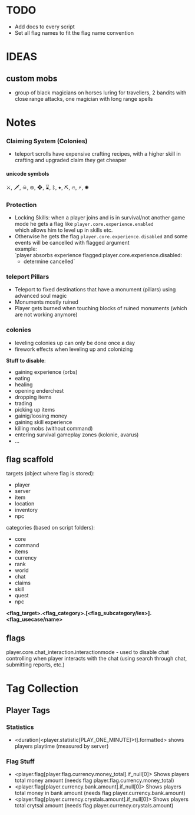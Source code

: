 # TODO

- Add docs to every script
- Set all flag names to fit the flag name convention

# IDEAS

## custom mobs

- group of black magicians on horses luring for travellers, 2 bandits with close range attacks, one magician with long range spells

# Notes

### Claiming System (Colonies)

- teleport scrolls have expensive crafting recipes, with a higher skill in crafting and upgraded claim they get cheaper

#### unicode symbols

⚔, 🗡, ☠, ⊚, ❖, ⌛, ᛔ, ✦, ⛏, 🔥, ⚡, ✺

### Protection
- Locking Skills: when a player joins and is in survival/not another game mode he gets a flag like `player.core.experience.enabled`  
which allows him to level up in skills etc.
- Otherwise he gets the flag `player.core.experience.disabled` and some events will be cancelled with flagged argument  
example:  
`player absorbs experience flagged:player.core.experience.disabled:  
  - determine cancelled`

### teleport Pillars

- Teleport to fixed destinations that have a monument (pillars) using advanced soul magic
- Monuments mostly ruined
- Player gets burned when touching blocks of ruined monuments (which are not working anymore)

### colonies

- leveling colonies up can only be done once a day
- firework effects when leveling up and colonizing

**Stuff to disable**:

- gaining experience (orbs)
- eating
- healing
- opening enderchest
- dropping items
- trading
- picking up items
- gainig/loosing money
- gaining skill experience
- killing mobs (without command)
- entering survival gameplay zones (kolonie, avarus)
- ...

## flag scaffold

targets (object where flag is stored):
- player
- server
- item
- location
- inventory
- npc

categories (based on script folders):
- core
- command
- items
- currency
- rank
- world
- chat
- claims
- skill
- quest
- npc

**<flag_target>.<flag_category>.[<flag_subcategory/ies>].<flag_usecase/name>**

## flags

player.core.chat_interaction.interactionmode - used to disable chat controlling when player interacts with the chat (using search through chat, submitting reports, etc.)

# Tag Collection

## Player Tags

### Statistics

- <duration[<player.statistic[PLAY_ONE_MINUTE]>t].formatted>
  shows players playtime (measured by server)

### Flag Stuff

- <player.flag[player.flag.currency.money_total].if_null[0]>
  Shows players total money amount (needs flag player.flag.currency.money_total)
- <player.flag[player.currency.bank.amount].if_null[0]>
  Shows players total money in bank amount (needs flag player.currency.bank.amount)
- <player.flag[player.currency.crystals.amount].if_null[0]>
  Shows players total crytsal amount (needs flag player.currency.crystals.amount)